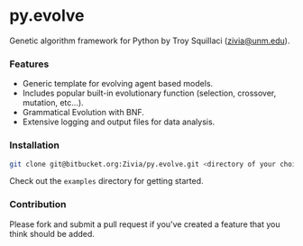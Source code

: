 # py.evolve #

Genetic algorithm framework for Python by Troy Squillaci (zivia@unm.edu).

### Features ###

* Generic template for evolving agent based models.
* Includes popular built-in evolutionary function (selection, crossover, mutation, etc...).
* Grammatical Evolution with BNF.
* Extensive logging and output files for data analysis.

### Installation ###

``` bash
git clone git@bitbucket.org:Zivia/py.evolve.git <directory of your choice> && cd <directory of your choice>
```

Check out the ```examples``` directory for getting started.

### Contribution ###

Please fork and submit a pull request if you've created a feature that you think should be added.